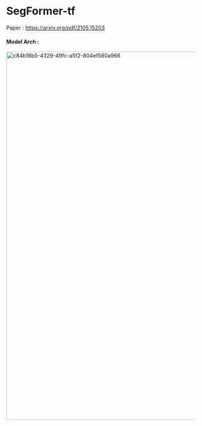 # SegFormer-tf

Paper : https://arxiv.org/pdf/2105.15203

#### Model Arch :

<img width="979" alt="c84b18b5-4329-49fc-a5f2-804ef580a966" src="https://user-images.githubusercontent.com/88665786/215752739-6969b6f5-d2b0-4b04-8634-09ef33ae10d5.png">
